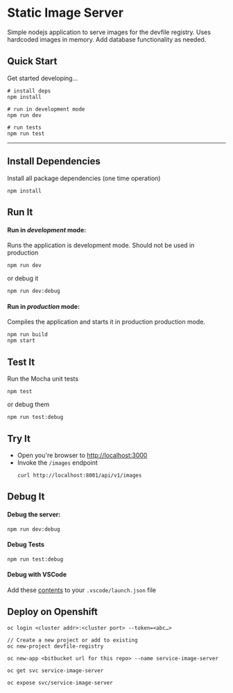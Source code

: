 # Static Image Server

Simple nodejs application to serve images for the devfile registry. Uses hardcoded images in memory. Add database functionality as needed.

## Quick Start

Get started developing...

```shell
# install deps
npm install

# run in development mode
npm run dev

# run tests
npm run test
```

---

## Install Dependencies

Install all package dependencies (one time operation)

```shell
npm install
```

## Run It
#### Run in *development* mode:
Runs the application is development mode. Should not be used in production

```shell
npm run dev
```

or debug it

```shell
npm run dev:debug
```

#### Run in *production* mode:

Compiles the application and starts it in production production mode.

```shell
npm run build
npm start
```

## Test It

Run the Mocha unit tests

```shell
npm test
```

or debug them

```shell
npm run test:debug
```

## Try It
* Open you're browser to [http://localhost:3000](http://localhost:3000)
* Invoke the `/images` endpoint 
  ```shell
  curl http://localhost:8001/api/v1/images
  ```


## Debug It

#### Debug the server:

```
npm run dev:debug
```

#### Debug Tests

```shell
npm run test:debug
```

#### Debug with VSCode

Add these [contents](https://github.com/cdimascio/generator-express-no-stress/blob/next/assets/.vscode/launch.json) to your `.vscode/launch.json` file

## Deploy on Openshift

```
oc login <cluster addr>:<cluster port> --token=<abc…>

// Create a new project or add to existing
oc new-project devfile-registry

oc new-app <bitbucket url for this repo> --name service-image-server

oc get svc service-image-server

oc expose svc/service-image-server
```
